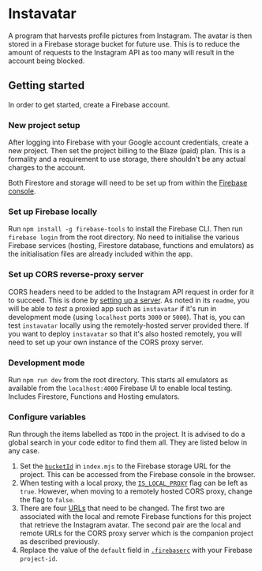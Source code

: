 # Instavatar

A program that harvests profile pictures from Instagram. The avatar is then stored in a Firebase storage bucket for future use. This is to reduce the amount of requests to the Instagram API as too many will result in the account being blocked.


## Getting started

In order to get started, create a Firebase account.

### New project setup

After logging into Firebase with your Google account credentials, create a new project. Then set the project billing to the Blaze (paid) plan. This is a formality and a requirement to use storage, there shouldn't be any actual charges to the account.

Both Firestore and storage will need to be set up from within the [Firebase console](https://console.firebase.google.com).

### Set up Firebase locally

Run `npm install -g firebase-tools` to install the Firebase CLI. Then run `firebase login` from the root directory. No need to initialise the various Firebase services (hosting, Firestore database, functions and emulators) as the initialisation files are already included within the app.

### Set up CORS reverse-proxy server

CORS headers need to be added to the Instagram API request in order for it to succeed. This is done by [setting up a server](https://github.com/Isoaxe/cors-server). As noted in its `readme`, you will be able to _test_ a proxied app such as `instavatar` if it's run in development mode (using `localhost` ports `3000` or `5000`). That is, you can test `instavatar` locally using the remotely-hosted server provided there. If you want to deploy `instavatar` so that it's also hosted remotely, you will need to set up your own instance of the CORS proxy server.

### Development mode

Run `npm run dev` from the root directory. This starts all emulators as available from the `localhost:4000` Firebase UI to enable local testing. Includes Firestore, Functions and Hosting emulators.

### Configure variables

Run through the items labelled as `TODO` in the project. It is advised to do a global search in your code editor to find them all. They are listed below in any case.
  1. Set the [`bucketId`](https://github.com/Isoaxe/instavatar/blob/master/functions/index.mjs#L15) in `index.mjs` to the Firebase storage URL for the project. This can be accessed from the Firebase console in the browser.
  2. When testing with a local proxy, the [`IS_LOCAL_PROXY`](https://github.com/Isoaxe/instavatar/blob/master/public/app.js#L5) flag can be left as `true`. However, when moving to a remotely hosted CORS proxy, change the flag to `false`.
  3. There are four [URLs](https://github.com/Isoaxe/instavatar/blob/master/public/app.js#L8) that need to be changed. The first two are associated with the local and remote Firebase functions for this project that retrieve the Instagram avatar. The second pair are the local and remote URLs for the CORS proxy server which is the companion project as described previously.
  4. Replace the value of the `default` field in [`.firebaserc`](https://github.com/Isoaxe/instavatar/blob/master/.firebaserc.js#L3) with your Firebase `project-id`.
